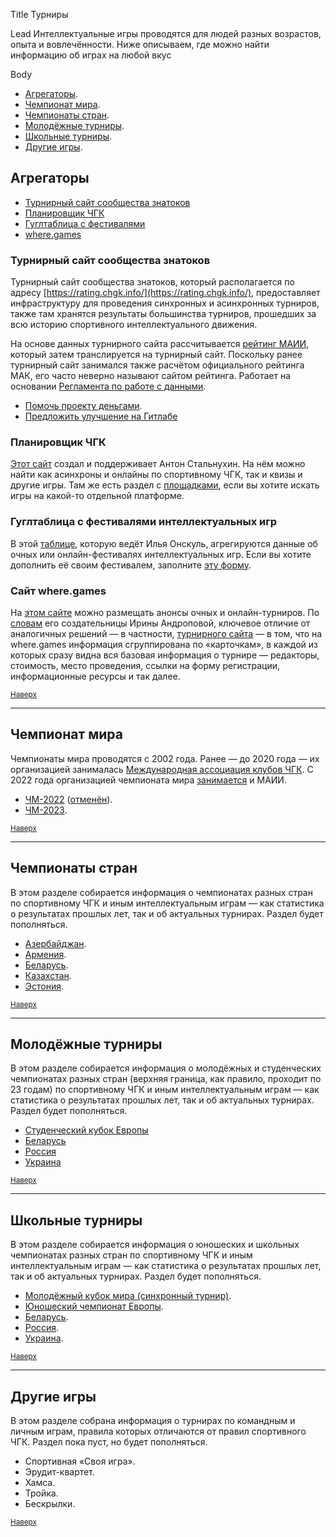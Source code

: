 Title
Турниры

Lead
Интеллектуальные игры проводятся для людей разных возрастов, опыта и вовлечённости. Ниже описываем, где можно найти информацию об играх на любой вкус

Body
- [Агрегаторы](#aggregators).<a name="atop"></a>
- [Чемпионат мира](#world).
- [Чемпионаты стран](#countries).
- [Молодёжные турниры](#youth).
- [Школьные турниры](#school).
- [Другие игры](#other-games).

## Агрегаторы <a name="aggregators"></a>

- [Турнирный сайт сообщества знатоков](#turnir-site)
- [Планировщик ЧГК](#chgkplan)
- [Гуглтаблица с фестивалями](#onskul)
- [where.games](#wheregames)

### Турнирный сайт сообщества знатоков <a name="turnir-site"></a>

Турнирный сайт сообщества знатоков, который располагается по адресу [https://rating.chgk.info/](https://rating.chgk.info/), предоставляет инфраструктуру для проведения синхронных и асинхронных турниров, также там хранятся результаты большинства турниров, прошедших за всю историю спортивного интеллектуального движения. 

На основе данных турнирного сайта рассчитывается [рейтинг МАИИ](https://rating.maii.li/b/), который затем транслируется на турнирный сайт. Поскольку ранее турнирный сайт занимался также расчётом официального рейтинга МАК, его часто неверно называют сайтом рейтинга. Работает на основании [Регламента по работе с данными](https://rating.chgk.info/documents.php?doc=55).

- [Помочь проекту деньгами](https://rating.chgk.info/documents.php?doc=43).
- [Предложить улучшение на Гитлабе](https://gl.appris.by/rating_mak/rating_public)

### Планировщик ЧГК <a name="chgkplan"></a>

[Этот сайт](https://quiza.stalnuhhin.ee/chgkplan) создал и поддерживает Антон Стальнухин. На нём можно найти как асинхроны и онлайны по спортивному ЧГК, так и квизы и другие игры. Там же есть раздел с [площадками](https://quiza.stalnuhhin.ee/platforms), если вы хотите искать игры на какой-то отдельной платформе.

### Гуглтаблица с фестивалями интеллектуальных игр <a name="onskul"></a>

В этой [таблице](https://docs.google.com/spreadsheets/d/1PGYrT-qx7xpN46ilc_ajXjiYl0uA9IejOyHwJyN3n5M/edit?fbclid=IwAR0HWy8s2-qXKOF4Fzaoq4NUAWZ1rLPmuNKJDrXnFSHLi9dH76NGmo5rTRw&fbclid=IwAR0izuGW7C0fY6ScVGuIww3lC-xrf3d-94qXP219qzFH1-1oF2usR3ENhzk#gid=0), которую ведёт Илья Онскуль, агрегируются данные об очных или онлайн-фестивалях интеллектуальных игр. Если вы хотите дополнить её своим фестивалем, заполните [эту форму](https://forms.gle/AP4Emd1tHUasF6sB7).

### Сайт where.games <a name="wheregames"></a>

На [этом сайте](http://where.games/) можно размещать анонсы очных и онлайн-турниров. По [словам](https://www.facebook.com/groups/chgk.global/posts/2169404399889510/) его создательницы Ирины Андроповой, ключевое отличие от аналогичных решений — в частности, [турнирного сайта](#turnir-site) — в том, что на where.games информация сгруппирована по «карточкам», в каждой из которых сразу видна вся базовая информация о турнире — редакторы, стоимость, место проведения, ссылки на форму регистрации, информационные ресурсы и так далее. 

<small>[Наверх](#atop)</small>

--------

## Чемпионат мира <a name="world"></a>

Чемпионаты мира проводятся с 2002 года. Ранее — до 2020 года — их организацией занималась [Международная ассоциация клубов ЧГК](https://ru.wikipedia.org/wiki/Что%3F_Где%3F_Когда%3F_%28спортивная_версия%29#Международная_ассоциация_клубов_«Что?_Где?_Когда?»_%28МАК_ЧГК%29). С 2022 года организацией чемпионата мира [занимается](https://www.maii.li/news/2022-01-06-itogi-golosovaniya-po-polozheniyu-o-chm/) и МАИИ.

- [ЧМ-2022](https://www.maii.li/p/worldchamp-2022) ([отменён](https://www.maii.li/news/2022-09-01-otmena-chm2022/)).
- [ЧМ-2023](https://www.maii.li/p/worldchamp-2023).

<small>[Наверх](#atop)</small>

--------

## Чемпионаты стран <a name="countries"></a>

В этом разделе собирается информация о чемпионатах разных стран по спортивному ЧГК и иным интеллектуальным играм — как статистика о результатах прошлых лет, так и об актуальных турнирах. Раздел будет пополняться.

- [Азербайджан](https://www.maii.li/p/countries-azerbaijan).
- [Армения](https://www.maii.li/p/countries-armenia).
- [Беларусь](https://www.maii.li/p/countries-belarus).
- [Казахстан](https://www.maii.li/p/countries-kazakhstan).
- [Эстония](https://www.maii.li/p/countries-eesti).

<small>[Наверх](#atop)</small>

--------

## Молодёжные турниры <a name="youth"></a>

В этом разделе собирается информация о молодёжных и студенческих чемпионатах разных стран (верхняя граница, как правило, проходит по 23 годам) по спортивному ЧГК и иным интеллектуальным играм — как статистика о результатах прошлых лет, так и об актуальных турнирах. Раздел будет пополняться.

- [Студенческий кубок Европы](https://www.maii.li/p/tournaments-kest)
- [Беларусь](https://www.maii.li/p/tournaments-schrb)
- [Россия](https://www.maii.li/p/tournaments-studchr)
- [Украина](https://www.maii.li/p/tournaments-molchu)

<small>[Наверх](#atop)</small>

--------

## Школьные турниры <a name="school"></a>

В этом разделе собирается информация о юношеских и школьных чемпионатах разных стран по спортивному ЧГК и иным интеллектуальным играм — как статистика о результатах прошлых лет, так и об актуальных турнирах. Раздел будет пополняться.

- [Молодёжный кубок мира (синхронный турнир)](http://student.chgk.info/).
- [Юношеский чемпионат Европы](https://www.maii.li/p/tournaments-yuche).
- [Беларусь](https://www.maii.li/p/tournaments-shchrb).
- [Россия](https://www.maii.li/p/tournaments-shchr).
- [Украина](https://www.maii.li/p/tournaments-shchu).

<small>[Наверх](#atop)</small>

--------

## Другие игры <a name="other-games"></a>

В этом разделе собрана информация о турнирах по командным и личным играм, правила которых отличаются от правил спортивного ЧГК. Раздел пока пуст, но будет пополняться.

- Спортивная «Своя игра».
- Эрудит-квартет.
- Хамса.
- Тройка.
- Бескрылки.

<small>[Наверх](#atop)</small>
